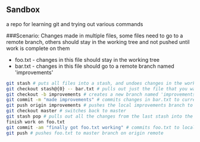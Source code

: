 Sandbox
-------

a repo for learning git and trying out various commands

###Scenario: Changes made in multiple files, some files need to go to a remote branch, others should stay in the working tree and not pushed until work is complete on them

* foo.txt - changes in this file should stay in the working tree
* bar.txt - changes in this file should go to a remote branch named 'improvements'

```bash
git stash # puts all files into a stash, and undoes changes in the working tree
git checkout stash@{0} -- bar.txt # pulls out just the file that you want to put in the branch
git checkout -b improvements # creates a new branch named 'improvements' and switches to it
git commit -m "made improvements" # commits changes in bar.txt to current branch (improvements)
git push origin improvements # pushes the local improvements branch to the remote named 'origin'
git checkout master # switches back to master
git stash pop # pulls out all the changes from the last stash into the working tree, and deletes the stash
finish work on foo.txt
git commit -am "finally got foo.txt working" # commits foo.txt to local master branch
git push # pushes foo.txt to master branch on origin remote
```
